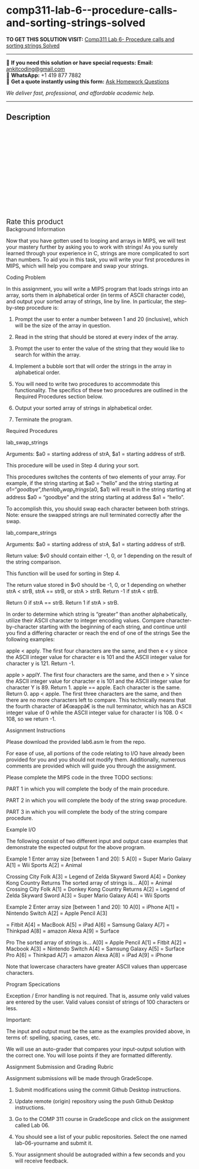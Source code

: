 # comp311-lab-6--procedure-calls-and-sorting-strings-solved
**TO GET THIS SOLUTION VISIT:** [Comp311 Lab 6- Procedure calls and sorting strings Solved](https://www.ankitcodinghub.com/product/comp311-lab-6-procedure-calls-and-sorting-strings-solved/)


---

📩 **If you need this solution or have special requests:** **Email:** ankitcoding@gmail.com  
📱 **WhatsApp:** +1 419 877 7882  
📄 **Get a quote instantly using this form:** [Ask Homework Questions](https://www.ankitcodinghub.com/services/ask-homework-questions/)

*We deliver fast, professional, and affordable academic help.*

---

<h2>Description</h2>



<div class="kk-star-ratings kksr-auto kksr-align-center kksr-valign-top" data-payload="{&quot;align&quot;:&quot;center&quot;,&quot;id&quot;:&quot;131817&quot;,&quot;slug&quot;:&quot;default&quot;,&quot;valign&quot;:&quot;top&quot;,&quot;ignore&quot;:&quot;&quot;,&quot;reference&quot;:&quot;auto&quot;,&quot;class&quot;:&quot;&quot;,&quot;count&quot;:&quot;0&quot;,&quot;legendonly&quot;:&quot;&quot;,&quot;readonly&quot;:&quot;&quot;,&quot;score&quot;:&quot;0&quot;,&quot;starsonly&quot;:&quot;&quot;,&quot;best&quot;:&quot;5&quot;,&quot;gap&quot;:&quot;4&quot;,&quot;greet&quot;:&quot;Rate this product&quot;,&quot;legend&quot;:&quot;0\/5 - (0 votes)&quot;,&quot;size&quot;:&quot;24&quot;,&quot;title&quot;:&quot;Comp311 Lab 6- Procedure calls and sorting strings Solved&quot;,&quot;width&quot;:&quot;0&quot;,&quot;_legend&quot;:&quot;{score}\/{best} - ({count} {votes})&quot;,&quot;font_factor&quot;:&quot;1.25&quot;}">

<div class="kksr-stars">

<div class="kksr-stars-inactive">
            <div class="kksr-star" data-star="1" style="padding-right: 4px">


<div class="kksr-icon" style="width: 24px; height: 24px;"></div>
        </div>
            <div class="kksr-star" data-star="2" style="padding-right: 4px">


<div class="kksr-icon" style="width: 24px; height: 24px;"></div>
        </div>
            <div class="kksr-star" data-star="3" style="padding-right: 4px">


<div class="kksr-icon" style="width: 24px; height: 24px;"></div>
        </div>
            <div class="kksr-star" data-star="4" style="padding-right: 4px">


<div class="kksr-icon" style="width: 24px; height: 24px;"></div>
        </div>
            <div class="kksr-star" data-star="5" style="padding-right: 4px">


<div class="kksr-icon" style="width: 24px; height: 24px;"></div>
        </div>
    </div>

<div class="kksr-stars-active" style="width: 0px;">
            <div class="kksr-star" style="padding-right: 4px">


<div class="kksr-icon" style="width: 24px; height: 24px;"></div>
        </div>
            <div class="kksr-star" style="padding-right: 4px">


<div class="kksr-icon" style="width: 24px; height: 24px;"></div>
        </div>
            <div class="kksr-star" style="padding-right: 4px">


<div class="kksr-icon" style="width: 24px; height: 24px;"></div>
        </div>
            <div class="kksr-star" style="padding-right: 4px">


<div class="kksr-icon" style="width: 24px; height: 24px;"></div>
        </div>
            <div class="kksr-star" style="padding-right: 4px">


<div class="kksr-icon" style="width: 24px; height: 24px;"></div>
        </div>
    </div>
</div>


<div class="kksr-legend" style="font-size: 19.2px;">
            <span class="kksr-muted">Rate this product</span>
    </div>
    </div>
Background Information

Now that you have gotten used to looping and arrays in MIPS, we will test your mastery further by asking you to work with strings! As you surely learned through your experience in C, strings are more complicated to sort than numbers. To aid you in this task, you will write your first procedures in MIPS, which will help you compare and swap your strings.

Coding Problem

In this assignment, you will write a MIPS program that loads strings into an array, sorts them in alphabetical order (in terms of ASCII character code), and output your sorted array of strings, line by line. In particular, the step-by-step procedure is:

1. Prompt the user to enter a number between 1 and 20 (inclusive), which will be the size of the array in question.

2. Read in the string that should be stored at every index of the array.

4. Prompt the user to enter the value of the string that they would like to search for within the array.

5. Implement a bubble sort that will order the strings in the array in alphabetical order.

6. You will need to write two procedures to accommodate this functionality. The specifics of these two procedures are outlined in the Required Procedures section below.

7. Output your sorted array of strings in alphabetical order.

8. Terminate the program.

Required Procedures

lab_swap_strings

Arguments: $a0 = starting address of strA, $a1 = starting address of strB.

This procedure will be used in Step 4 during your sort.

This procedures switches the contents of two elements of your array. For example, if the string starting at $a0 = “hello” and the string starting at $a1 = “goodbye”, then lab_swap_strings($a0, $a1) will result in the string starting at address $a0 = “goodbye” and the string starting at address $a1 = “hello”.

To accomplish this, you should swap each character between both strings. Note: ensure the swapped strings are null terminated correctly after the swap.

lab_compare_strings

Arguments: $a0 = starting address of strA, $a1 = starting address of strB.

Return value: $v0 should contain either -1, 0, or 1 depending on the result of the string comparison.

This function will be used for sorting in Step 4.

The return value stored in $v0 should be -1, 0, or 1 depending on whether strA &lt; strB, strA == strB, or strA &gt; strB. Return -1 if strA &lt; strB.

Return 0 if strA == strB. Return 1 if strA &gt; strB.

In order to determine which string is “greater” than another alphabetically, utilize their ASCII character to integer encoding values. Compare character-by-character starting with the beginning of each string, and continue until you find a differing character or reach the end of one of the strings See the following examples:

apple &lt; apply. The first four characters are the same, and then e &lt; y since the ASCII integer value for character e is 101 and the ASCII integer value for character y is 121. Return -1.

apple &gt; applY. The first four characters are the same, and then e &gt; Y since the ASCII integer value for character e is 101 and the ASCII integer value for character Y is 89. Return 1. apple == apple. Each character is the same. Return 0. app &lt; apple. The first three characters are the same, and then there are no more characters left to compare. This technically means that the fourth character of â€œappâ€ is the null terminator, which has an ASCII integer value of 0 while the ASCII integer value for character l is 108. 0 &lt; 108, so we return -1.

Assignment Instructions

Please download the provided lab6.asm le from the repo.

For ease of use, all portions of the code relating to I/O have already been provided for you and you should not modify them. Additionally, numerous comments are provided which will guide you through the assignment.

Please complete the MIPS code in the three TODO sections:

PART 1 in which you will complete the body of the main procedure.

PART 2 in which you will complete the body of the string swap procedure.

PART 3 in which you will complete the body of the string compare procedure.

Example I/O

The following consist of two different input and output case examples that demonstrate the expected output for the above program.

Example 1 Enter array size [between 1 and 20]: 5 A[0] = Super Mario Galaxy A[1] = Wii Sports A[2] = Animal

Crossing City Folk A[3] = Legend of Zelda Skyward Sword A[4] = Donkey Kong Country Returns The sorted array of strings is… A[0] = Animal Crossing City Folk A[1] = Donkey Kong Country Returns A[2] = Legend of Zelda Skyward Sword A[3] = Super Mario Galaxy A[4] = Wii Sports

Example 2 Enter array size [between 1 and 20]: 10 A[0] = iPhone A[1] = Nintendo Switch A[2] = Apple Pencil A[3]

= Fitbit A[4] = MacBook A[5] = iPad A[6] = Samsung Galaxy A[7] = Thinkpad A[8] = amazon Alexa A[9] = Surface

Pro The sorted array of strings is… A[0] = Apple Pencil A[1] = Fitbit A[2] = Macbook A[3] = Nintendo Switch A[4] = Samsung Galaxy A[5] = Surface Pro A[6] = Thinkpad A[7] = amazon Alexa A[8] = iPad A[9] = iPhone

Note that lowercase characters have greater ASCII values than uppercase characters.

Program Specications

Exception / Error handling is not required. That is, assume only valid values are entered by the user. Valid values consist of strings of 100 characters or less.

Important:

The input and output must be the same as the examples provided above, in terms of: spelling, spacing, cases, etc.

We will use an auto-grader that compares your input-output solution with the correct one. You will lose points if they are formatted differently.

Assignment Submission and Grading Rubric

Assignment submissions will be made through GradeScope.

1. Submit modifications using the commit Github Desktop instructions.

2. Update remote (origin) repository using the push Github Desktop instructions.

3. Go to the COMP 311 course in GradeScope and click on the assignment called Lab 06.

5. You should see a list of your public repositories. Select the one named lab-06-yourname and submit it.

6. Your assignment should be autograded within a few seconds and you will receive feedback.
